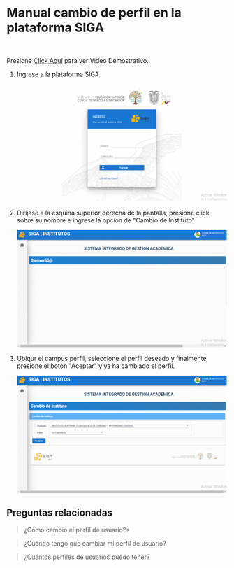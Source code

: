 # **Manual cambio de perfil en la plataforma SIGA**  
<br>

Presione [Click Aquí](https://youtu.be/1RcJUk4SkE8) para ver Video Demostrativo.  
<!--lista--> 
 1. Ingrese a la plataforma SIGA.

    ![gif1](CDP_1.gif)

 2. Diríjase a la esquina superior derecha de la pantalla, presione click sobre su nombre e ingrese la opción de "Cambio de Instituto"

    ![gif2](CDP_2.gif)

 3. Ubiqur el campus perfil, seleccione el perfil deseado y finalmente presione el boton "Aceptar" y ya ha cambiado el perfil.

    ![gif3](CDP_3.gif)

 ## **Preguntas relacionadas**
> ¿Cómo cambio el perfil de usuario?*

> ¿Cuándo tengo que cambiar mi perfil de usuario?

> ¿Cuántos perfiles de usuarios puedo tener?
